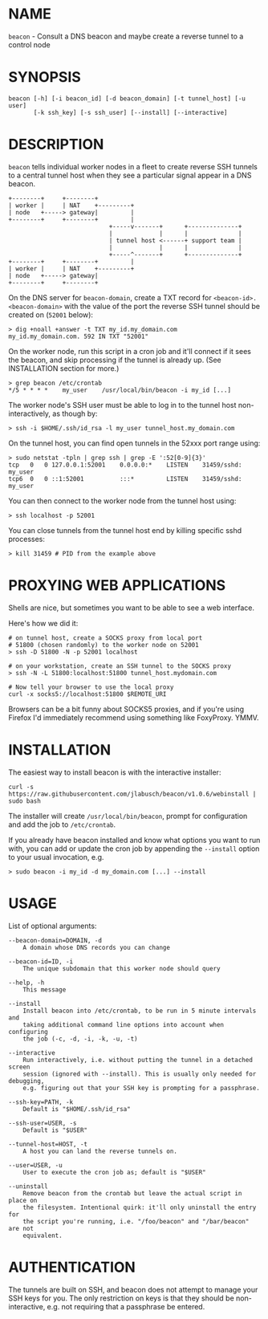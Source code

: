 # NAME

`beacon` - Consult a DNS beacon and maybe create a reverse tunnel to a control node

# SYNOPSIS

    beacon [-h] [-i beacon_id] [-d beacon_domain] [-t tunnel_host] [-u user]
           [-k ssh_key] [-s ssh_user] [--install] [--interactive]

# DESCRIPTION

`beacon` tells individual worker nodes in a fleet to create reverse SSH tunnels to
a central tunnel host when they see a particular signal appear in a DNS beacon.

    +--------+     +--------+
    | worker |     | NAT    +---------+
    | node   +-----> gateway|         |
    +--------+     +--------+         |
                                +-----v-------+      +--------------+
                                |             |      |              |
                                | tunnel host <------+ support team |
                                |             |      |              |
                                +-----^-------+      +--------------+
    +--------+     +--------+         |
    | worker |     | NAT    +---------+
    | node   +-----> gateway|
    +--------+     +--------+

On the DNS server for `beacon-domain`, create a TXT record for
`<beacon-id>.<beacon-domain>` with the value of the port the reverse SSH
tunnel should be created on (`52001` below):

    > dig +noall +answer -t TXT my_id.my_domain.com
    my_id.my_domain.com. 592 IN TXT "52001"

On the worker node, run this script in a cron job and it'll connect if it sees
the beacon, and skip processing if the tunnel is already up. (See INSTALLATION
section for more.)

    > grep beacon /etc/crontab
    */5 * * * *    my_user    /usr/local/bin/beacon -i my_id [...]

The worker node's SSH user must be able to log in to the tunnel host non-interactively, as though by:

    > ssh -i $HOME/.ssh/id_rsa -l my_user tunnel_host.my_domain.com

On the tunnel host, you can find open tunnels in the 52xxx port range using:

    > sudo netstat -tpln | grep ssh | grep -E ':52[0-9]{3}'
    tcp   0   0 127.0.0.1:52001    0.0.0.0:*    LISTEN    31459/sshd: my_user
    tcp6  0   0 ::1:52001          :::*         LISTEN    31459/sshd: my_user

You can then connect to the worker node from the tunnel host using:

    > ssh localhost -p 52001

You can close tunnels from the tunnel host end by killing specific sshd processes:

    > kill 31459 # PID from the example above

# PROXYING WEB APPLICATIONS

Shells are nice, but sometimes you want to be able to see a web interface.

Here's how we did it:

    # on tunnel host, create a SOCKS proxy from local port
    # 51800 (chosen randomly) to the worker node on 52001
    > ssh -D 51800 -N -p 52001 localhost

    # on your workstation, create an SSH tunnel to the SOCKS proxy
    > ssh -N -L 51800:localhost:51800 tunnel_host.mydomain.com

    # Now tell your browser to use the local proxy
    curl -x socks5://localhost:51800 $REMOTE_URI

Browsers can be a bit funny about SOCKS5 proxies, and if you're using
Firefox I'd immediately recommend using something like FoxyProxy. YMMV.

# INSTALLATION

The easiest way to install beacon is with the interactive installer:

    curl -s https://raw.githubusercontent.com/jlabusch/beacon/v1.0.6/webinstall | sudo bash

The installer will create `/usr/local/bin/beacon`, prompt for configuration and
add the job to `/etc/crontab`.

If you already have beacon installed and know what options you want to run with,
you can add or update the cron job by appending the `--install` option to your
usual invocation, e.g.

    > sudo beacon -i my_id -d my_domain.com [...] --install

# USAGE

List of optional arguments:

    --beacon-domain=DOMAIN, -d
        A domain whose DNS records you can change

    --beacon-id=ID, -i
        The unique subdomain that this worker node should query

    --help, -h
        This message

    --install
        Install beacon into /etc/crontab, to be run in 5 minute intervals and
        taking additional command line options into account when configuring
        the job (-c, -d, -i, -k, -u, -t)

    --interactive
        Run interactively, i.e. without putting the tunnel in a detached screen
        session (ignored with --install). This is usually only needed for debugging,
        e.g. figuring out that your SSH key is prompting for a passphrase.

    --ssh-key=PATH, -k
        Default is "$HOME/.ssh/id_rsa"

    --ssh-user=USER, -s
        Default is "$USER"

    --tunnel-host=HOST, -t
        A host you can land the reverse tunnels on.

    --user=USER, -u
        User to execute the cron job as; default is "$USER"

    --uninstall
        Remove beacon from the crontab but leave the actual script in place on
        the filesystem. Intentional quirk: it'll only uninstall the entry for
        the script you're running, i.e. "/foo/beacon" and "/bar/beacon" are not
        equivalent.

# AUTHENTICATION

The tunnels are built on SSH, and beacon does not attempt to manage your SSH keys
for you. The only restriction on keys is that they should be non-interactive,
e.g. not requiring that a passphrase be entered.
